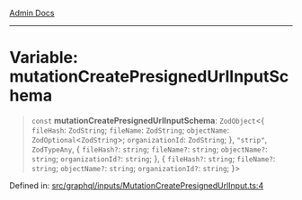 [Admin Docs](/)

***

# Variable: mutationCreatePresignedUrlInputSchema

> `const` **mutationCreatePresignedUrlInputSchema**: `ZodObject`\<\{ `fileHash`: `ZodString`; `fileName`: `ZodString`; `objectName`: `ZodOptional`\<`ZodString`\>; `organizationId`: `ZodString`; \}, `"strip"`, `ZodTypeAny`, \{ `fileHash?`: `string`; `fileName?`: `string`; `objectName?`: `string`; `organizationId?`: `string`; \}, \{ `fileHash?`: `string`; `fileName?`: `string`; `objectName?`: `string`; `organizationId?`: `string`; \}\>

Defined in: [src/graphql/inputs/MutationCreatePresignedUrlInput.ts:4](https://github.com/gautam-divyanshu/talawa-api/blob/d8a8cac9e6df3a48d2412b7eda7ba90695bb5e35/src/graphql/inputs/MutationCreatePresignedUrlInput.ts#L4)

